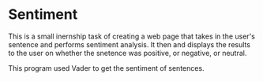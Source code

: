# Sentiment

This is a small inernship task of creating a web page that takes in the user's sentence and performs sentiment analysis. It then and displays the results to the user on whether the snetence was positive, or negative, or neutral.

This program used Vader to get the sentiment of sentences.
